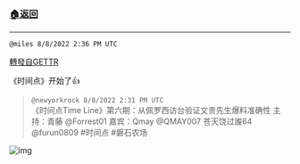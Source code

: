 ###  [:house:返回](README.md)
---


`@miles 8/8/2022 2:36 PM UTC`

[轉發自GETTR](https://gettr.com/post/p1lnseg1f53)

《时间点》开始了👍

> `@newyorkrock 8/8/2022 2:31 PM UTC`<br/>《时间点Time Line》第六期：从佩罗西访台验证文贵先生爆料准确性
主持：青藤 @Forrest01
嘉宾：Qmay @QMAY007
苍天饶过誰64 @furun0809
#时间点
#磐石农场


![img](https://media.gettr.com/group46/origin/2022/08/08/14/4b72fddb-45dc-74b9-5eef-a8a627f34b95/6383d6c383a688bc0ce747d8282e44b3.jpeg)
